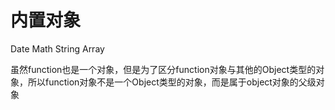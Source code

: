 # 内置对象

Date
Math
String
Array


虽然function也是一个对象，但是为了区分function对象与其他的Object类型的对象，所以function对象不是一个Object类型的对象，而是属于object对象的父级对象